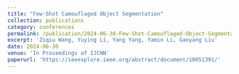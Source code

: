 ```yaml
---
title: "Few-Shot Camouflaged Object Segmentation"
collection: publications
category: conferences
permalink: /publication/2024-06-30-Few-Shot-Camouflaged-Object-Segmentation
excerpt: 'Ziqiu Wang, Yuying Li, Yang Yang, Yamin Li, Gaoyang Liu'
date: 2024-06-30
venue: 'In Proceedings of IJCNN'
paperurl: 'https://ieeexplore.ieee.org/abstract/document/10651391/'
---
```


